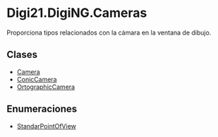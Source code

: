 # Digi21.DigiNG.Cameras

Proporciona tipos relacionados con la cámara en la ventana de dibujo.

## Clases

* [Camera](/digi3d-net/programacion/.net/referencia/digi21.diging/digi21.diging.cameras/clases/camera/)
* [ConicCamera](/digi3d-net/programacion/.net/referencia/digi21.diging/digi21.diging.cameras/clases/coniccamera/)
* [OrtographicCamera](/digi3d-net/programacion/.net/referencia/digi21.diging/digi21.diging.cameras/clases/ortographiccamera/)

## **Enumeraciones**

* [StandarPointOfView](/digi3d-net/programacion/.net/referencia/digi21.diging/digi21.diging.cameras/enumeraciones/standarpointofview.md)



